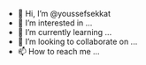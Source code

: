 - 👋 Hi, I’m @youssefsekkat
- 👀 I’m interested in ...
- 🌱 I’m currently learning ...
- 💞️ I’m looking to collaborate on ...
- 📫 How to reach me ...

<!---
youssefsekkat/youssefsekkat is a ✨ special ✨ repository because its `README.md` (this file) appears on your GitHub profile.
You can click the Preview link to take a look at your changes.
--->
